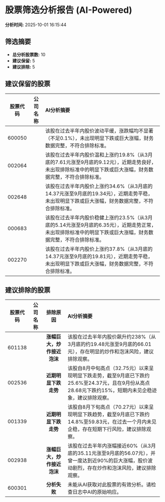 # 股票筛选分析报告 (AI-Powered)

**分析时间:** 2025-10-01 16:15:44

## 筛选摘要

- **总分析股票数:** 10
- **建议保留:** 5
- **建议排除:** 5

## 建议保留的股票

| 股票代码 | 公司名称 | AI分析摘要 |
|:---:|:---:|:---|
| 600050 |  | 该股在过去半年内股价波动平缓，涨跌幅均不显著（不足0.1%），未出现明显下跌或巨大涨幅，财务数据完整，不符合排除标准。 |
| 002064 |  | 该股在过去半年内股价温和上涨约19.8%（从3月底的7.61元涨至9月底的9.12元），近期走势良好，未出现排除标准中的明显下跌或巨大涨幅，财务数据完整，不符合排除标准。 |
| 002648 |  | 该股在过去半年内股价上涨约34.6%（从3月底的14.37元涨至9月底的19.34元），近期走势平稳，未出现明显下跌或巨大涨幅，财务数据完整，不符合排除标准。 |
| 000683 |  | 该股在过去半年内股价稳健上涨约23.5%（从3月底的5.14元涨至9月底的6.35元），近期走势正常，未出现排除标准中的明显下跌或巨大涨幅，财务数据完整，不符合排除标准。 |
| 002270 |  | 该股在过去半年内股价上涨约37.8%（从3月底的14.37元涨至9月底的19.81元），近期走势平稳，未出现明显下跌或巨大涨幅，财务数据完整，不符合排除标准。 |

## 建议排除的股票

| 股票代码 | 公司名称 | 排除原因 | AI分析摘要 |
|:---:|:---:|:---:|:---|
| 601138 |  | **涨幅巨大，炒作接近泡沫** | 该股在过去半年内股价飙升约238%（从3月底的约19.48元涨至9月底的66.01元），存在明显的炒作和泡沫风险，建议排除观察。 |
| 002536 |  | **近期明显下跌走势** | 该股自8月中旬高点（32.75元）以来呈现明显下跌走势，截至9月底已下跌约25.6%至24.37元，且在9月份从高点28.68元下跌约15%，短期内未见企稳迹象，建议排除观察。 |
| 001339 |  | **近期明显下跌走势** | 该股自8月下旬高点（70.27元）以来呈现明显下跌趋势，截至9月底已下跌约14.8%至59.83元，在过去一个月内未见企稳，存在短期下行风险，建议排除观察。 |
| 002938 |  | **涨幅巨大，炒作接近泡沫** | 该股在过去半年内涨幅接近60%（从3月底的35.11元涨至9月底的56.07元），并曾一度达到近90%的巨大涨幅，股价波动剧烈，存在炒作和泡沫风险，建议排除观察。 |
| 600301 |  | **分析失败** | 未能从AI获取对此股票的有效分析。请检查日志中AI的原始响应。 |
